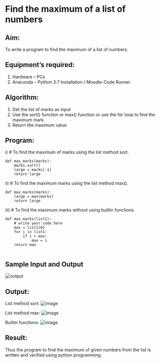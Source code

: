# Find the maximum of a list of numbers
## Aim:
To write a program to find the maximum of a list of numbers.
## Equipment’s required:
1.	Hardware – PCs
2.	Anaconda – Python 3.7 Installation / Moodle-Code Runner
## Algorithm:
1.	Get the list of marks as input
2.	Use the sort() function or max() function or use the for loop to find the maximum mark.
3.	Return the maximum value
## Program:

i)	# To find the maximum of marks using the list method sort.
```
def max_marks(marks):
    marks.sort()
    large = marks[-1]
    return large

```

ii)	# To find the maximum marks using the list method max().
```
def max_marks(marks):
    large = max(marks)
    return large

```

iii) # To find the maximum marks without using builtin functions.
```
def max_marks(list1):
    # write your code here
    max = list1[0]
    for i in list1:
        if i > max:
            max = i
    return max


```
## Sample Input and Output
![output](./img/max_marks1.jpg) 

## Output:
List method sort:
![image](https://github.com/Yeshwanthperumal/FindMaximum/assets/119476088/fc71bbe4-748e-4460-a97c-639d8a149a1b)

List method max:
![image](https://github.com/Yeshwanthperumal/FindMaximum/assets/119476088/9ba75eaa-b776-4d70-918b-08bbde801f29)

Builtin functions:
![image](https://github.com/Yeshwanthperumal/FindMaximum/assets/119476088/c13d731d-5f28-47a7-a6c2-4b7af0eb1fcc)

## Result:
Thus the program to find the maximum of given numbers from the list is written and verified using python programming.
